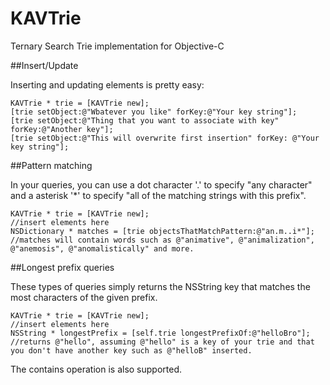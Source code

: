 KAVTrie
=======

Ternary Search Trie implementation for Objective-C

##Insert/Update

Inserting and updating elements is pretty easy:

```objc
KAVTrie * trie = [KAVTrie new];
[trie setObject:@"Wbatever you like" forKey:@"Your key string"];
[trie setObject:@"Thing that you want to associate with key" forKey:@"Another key"];
[trie setObject:@"This will overwrite first insertion" forKey: @"Your key string"];
```

##Pattern matching

In your queries, you can use a dot character '.' to specify "any character" and a asterisk '*' to specify "all of the matching strings with this prefix".

```objc
KAVTrie * trie = [KAVTrie new];
//insert elements here
NSDictionary * matches = [trie objectsThatMatchPattern:@"an.m..i*"];
//matches will contain words such as @"animative", @"animalization", @"anemosis", @"anomalistically" and more.
```

##Longest prefix queries

These types of queries simply returns the NSString key that matches the most characters of the given prefix.

```objc
KAVTrie * trie = [KAVTrie new];
//insert elements here
NSString * longestPrefix = [self.trie longestPrefixOf:@"helloBro"]; 
//returns @"hello", assuming @"hello" is a key of your trie and that you don't have another key such as @"helloB" inserted.
```

The contains operation is also supported.
